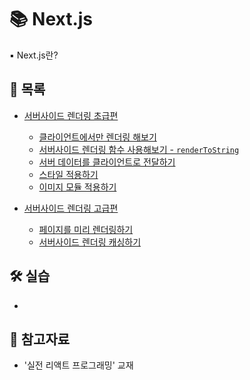 # 📚 Next.js

▪ Next.js란?

## 📃 목록

- [서버사이드 렌더링 초급편](./ssr_beginner.md)

  - [클라이언트에서만 렌더링 해보기](./client_rendering.md)
  - [서버사이드 렌더링 함수 사용해보기 - `renderToString`](./renderToString.md)
  - [서버 데이터를 클라이언트로 전달하기](./server_data.md)
  - [스타일 적용하기](./ssr_style.md)
  - [이미지 모듈 적용하기](./ssr_img_module.md)

- [서버사이드 렌더링 고급편](./ssr_advanced.md)

  - [페이지를 미리 렌더링하기](./ssr_prerender.md)
  - [서버사이드 렌더링 캐싱하기](./ssr_caching.md)

## 🛠 실습

- []()

## 🔎 참고자료

- '실전 리액트 프로그래밍' 교재
